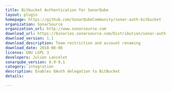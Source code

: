 ```yaml
---
title: Bitbucket Authentication for SonarQube
layout: plugin
homepage: https://github.com/SonarQubeCommunity/sonar-auth-bitbucket
organization: SonarSource
organization_url: http://www.sonarsource.com
download_url: https://binaries.sonarsource.com/Distribution/sonar-auth-bitbucket-plugin/sonar-auth-bitbucket-plugin-1.1.0.381.jar
download_version: 1.1
download_description: Team restriction and account renaming
download_date: 2018-08-08
license: GNU LGPL 3
developers: Julien Lancelot
sonarqube_version: 8.9-9.1
category: integration
description: Enables OAuth delegation to BitBucket
details: 

---
```

